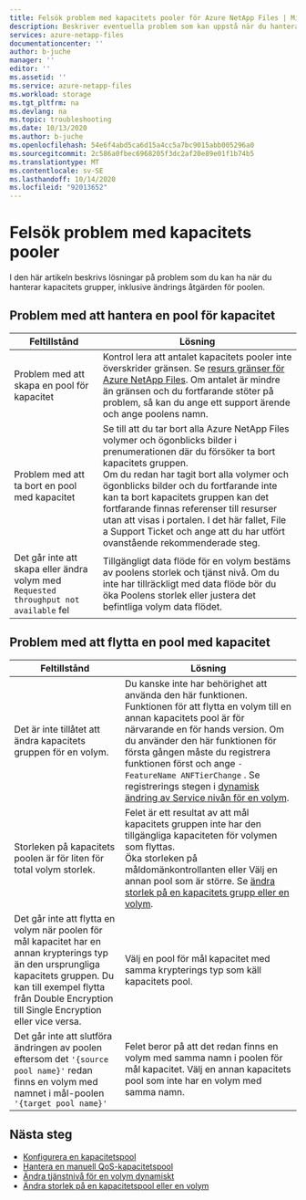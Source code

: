 ```yaml
---
title: Felsök problem med kapacitets pooler för Azure NetApp Files | Microsoft Docs
description: Beskriver eventuella problem som kan uppstå när du hanterar kapacitets grupper och ger lösningar på problemen.
services: azure-netapp-files
documentationcenter: ''
author: b-juche
manager: ''
editor: ''
ms.assetid: ''
ms.service: azure-netapp-files
ms.workload: storage
ms.tgt_pltfrm: na
ms.devlang: na
ms.topic: troubleshooting
ms.date: 10/13/2020
ms.author: b-juche
ms.openlocfilehash: 54e6f4abd5ca6d15a4cc5a7bc9015abb005296a0
ms.sourcegitcommit: 2c586a0fbec6968205f3dc2af20e89e01f1b74b5
ms.translationtype: MT
ms.contentlocale: sv-SE
ms.lasthandoff: 10/14/2020
ms.locfileid: "92013652"
---
```

# <a name="troubleshoot-capacity-pool-issues"></a>Felsök problem med kapacitets pooler

I den här artikeln beskrivs lösningar på problem som du kan ha när du hanterar kapacitets grupper, inklusive ändrings åtgärden för poolen. 

## <a name="issues-managing-a-capacity-pool"></a>Problem med att hantera en pool för kapacitet 

|     Feltillstånd    |     Lösning    |
|-|-|
| Problem med att skapa en pool för kapacitet |  Kontrol lera att antalet kapacitets pooler inte överskrider gränsen. Se [resurs gränser för Azure NetApp Files](azure-netapp-files-resource-limits.md).  Om antalet är mindre än gränsen och du fortfarande stöter på problem, så kan du ange ett support ärende och ange poolens namn. |
| Problem med att ta bort en pool med kapacitet  |  Se till att du tar bort alla Azure NetApp Files volymer och ögonblicks bilder i prenumerationen där du försöker ta bort kapacitets gruppen. <br> Om du redan har tagit bort alla volymer och ögonblicks bilder och du fortfarande inte kan ta bort kapacitets gruppen kan det fortfarande finnas referenser till resurser utan att visas i portalen. I det här fallet, File a Support Ticket och ange att du har utfört ovanstående rekommenderade steg. |
| Det går inte att skapa eller ändra volym med `Requested throughput not available` fel | Tillgängligt data flöde för en volym bestäms av poolens storlek och tjänst nivå. Om du inte har tillräckligt med data flöde bör du öka Poolens storlek eller justera det befintliga volym data flödet. | 

## <a name="issues-moving-a-capacity-pool"></a>Problem med att flytta en pool med kapacitet 
|     Feltillstånd    |     Lösning    |
|-|-|
| Det är inte tillåtet att ändra kapacitets gruppen för en volym. | Du kanske inte har behörighet att använda den här funktionen. <br> Funktionen för att flytta en volym till en annan kapacitets pool är för närvarande en för hands version. Om du använder den här funktionen för första gången måste du registrera funktionen först och ange `-FeatureName ANFTierChange` . Se registrerings stegen i [dynamisk ändring av Service nivån för en volym](dynamic-change-volume-service-level.md). |
| Storleken på kapacitets poolen är för liten för total volym storlek. |  Felet är ett resultat av att mål kapacitets gruppen inte har den tillgängliga kapaciteten för volymen som flyttas.  <br> Öka storleken på måldomänkontrollanten eller Välj en annan pool som är större.  Se [ändra storlek på en kapacitets grupp eller en volym](azure-netapp-files-resize-capacity-pools-or-volumes.md).   |
| Det går inte att flytta en volym när poolen för mål kapacitet har en annan krypterings typ än den ursprungliga kapacitets gruppen.  Du kan till exempel flytta från Double Encryption till Single Encryption eller vice versa.  | Välj en pool för mål kapacitet med samma krypterings typ som käll kapacitets pool.   |
|  Det går inte att slutföra ändringen av poolen eftersom det `'{source pool name}'` redan finns en volym med namnet i mål-poolen `'{target pool name}'` | Felet beror på att det redan finns en volym med samma namn i poolen för mål kapacitet.  Välj en annan kapacitets pool som inte har en volym med samma namn.   | 

## <a name="next-steps"></a>Nästa steg  

* [Konfigurera en kapacitetspool](azure-netapp-files-set-up-capacity-pool.md)
* [Hantera en manuell QoS-kapacitetspool](manage-manual-qos-capacity-pool.md)
* [Ändra tjänstnivå för en volym dynamiskt](dynamic-change-volume-service-level.md)
* [Ändra storlek på en kapacitetspool eller en volym](azure-netapp-files-resize-capacity-pools-or-volumes.md)
